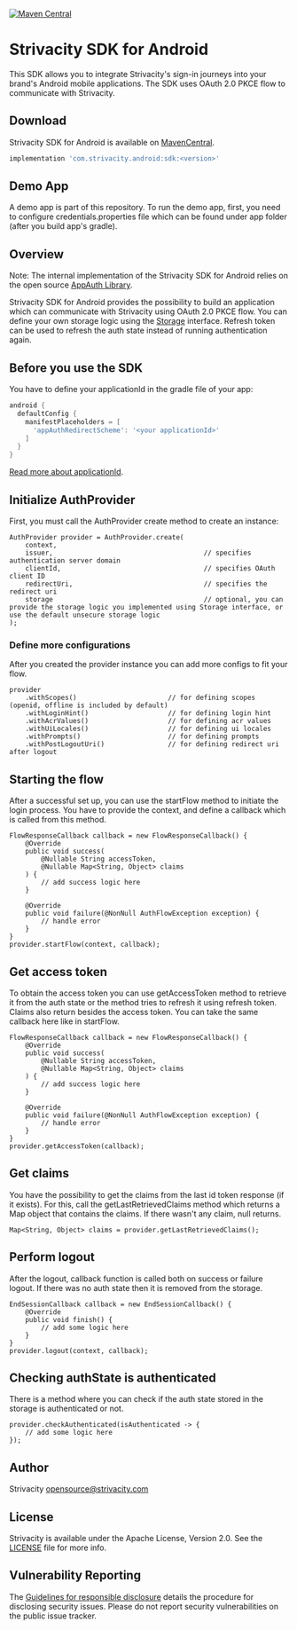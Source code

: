 [![Maven Central](https://img.shields.io/maven-central/v/com.strivacity.android/sdk)](https://search.maven.org/artifact/com.strivacity.android/sdk)

# Strivacity SDK for Android

This SDK allows you to integrate Strivacity's sign-in journeys
into your brand's Android mobile applications.
The SDK uses OAuth 2.0 PKCE flow to communicate with Strivacity.

## Download

Strivacity SDK for Android is available on [MavenCentral](https://search.maven.org/search?q=g:com.strivacity.android%20AND%20a:sdk).

```groovy
implementation 'com.strivacity.android:sdk:<version>'
```

## Demo App

A demo app is part of this repository. To run the demo app, first, you need to configure 
credentials.properties file which can be found under app folder (after you build app's gradle).

## Overview

Note: The internal implementation of the Strivacity SDK for Android relies on the open source [AppAuth Library](https://github.com/openid/AppAuth-Android).

Strivacity SDK for Android provides the possibility to build an application which can communicate with Strivacity using OAuth 2.0 PKCE flow.
You can define your own storage logic using the [Storage](https://github.com/Strivacity/sdk-mobile-android/blob/main/sdk-lib/src/main/java/com/strivacity/android/sdk/Storage.java) interface.
Refresh token can be used to refresh the auth state instead of running authentication again.

## Before you use the SDK

You have to define your applicationId in the gradle file of your app:
```groovy
android {
  defaultConfig {
    manifestPlaceholders = [
      'appAuthRedirectScheme': '<your applicationId>'
    ]
  }
}
```
[Read more about applicationId](https://developer.android.com/build/configure-app-module).

## Initialize AuthProvider

First, you must call the AuthProvider create method to create an instance:
```text
AuthProvider provider = AuthProvider.create(
    context,
    issuer,                                      // specifies authentication server domain
    clientId,                                    // specifies OAuth client ID
    redirectUri,                                 // specifies the redirect uri
    storage                                      // optional, you can provide the storage logic you implemented using Storage interface, or use the default unsecure storage logic
);
```

### Define more configurations

After you created the provider instance you can add more configs to fit your flow.
```text
provider
    .withScopes()                       // for defining scopes (openid, offline is included by default)
    .withLoginHint()                    // for defining login hint
    .withAcrValues()                    // for defining acr values
    .withUiLocales()                    // for defining ui locales
    .withPrompts()                      // for defining prompts
    .withPostLogoutUri()                // for defining redirect uri after logout
```

## Starting the flow

After a successful set up, you can use the startFlow method to initiate the login process.
You have to provide the context, and define a callback which is called from this method.

```text
FlowResponseCallback callback = new FlowResponseCallback() {
    @Override
    public void success(
        @Nullable String accessToken,
        @Nullable Map<String, Object> claims
    ) {
        // add success logic here
    }
    
    @Override
    public void failure(@NonNull AuthFlowException exception) {
        // handle error
    }
}
provider.startFlow(context, callback);
```

## Get access token

To obtain the access token you can use getAccessToken method to retrieve it from the auth state
or the method tries to refresh it using refresh token. Claims also return besides the access token.
You can take the same callback here like in startFlow.

```text
FlowResponseCallback callback = new FlowResponseCallback() {
    @Override
    public void success(
        @Nullable String accessToken,
        @Nullable Map<String, Object> claims
    ) {
        // add success logic here
    }
    
    @Override
    public void failure(@NonNull AuthFlowException exception) {
        // handle error
    }
}
provider.getAccessToken(callback);
```

## Get claims

You have the possibility to get the claims from the last id token response (if it exists).
For this, call the getLastRetrievedClaims method which returns a Map object that contains the claims.
If there wasn't any claim, null returns.

```text
Map<String, Object> claims = provider.getLastRetrievedClaims();
```

## Perform logout

After the logout, callback function is called both on success or failure logout. If there was no
auth state then it is removed from the storage.

```text
EndSessionCallback callback = new EndSessionCallback() {
    @Override
    public void finish() {
        // add some logic here
    }
}
provider.logout(context, callback);
```

## Checking authState is authenticated

There is a method where you can check if the auth state stored in the storage is authenticated or not.

```text
provider.checkAuthenticated(isAuthenticated -> {
    // add some logic here
});
```

## Author

Strivacity <opensource@strivacity.com>


## License

Strivacity is available under the Apache License, Version 2.0. See the [LICENSE](./LICENSE) file for more info.

## Vulnerability Reporting

The [Guidelines for responsible disclosure](https://www.strivacity.com/report-a-security-issue) details the procedure for disclosing security issues.
Please do not report security vulnerabilities on the public issue tracker.
